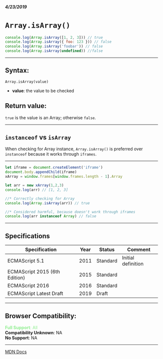 ##### 4/23/2019
# `Array.isArray()`

```js
console.log(Array.isArray([1, 2, 3])) // true
console.log(Array.isArray({ foo: 123 })) // false
console.log(Array.isArray('foobar')) // false
console.log(Array.isArray(undefined)) //false
```

---

## Syntax:
`Array.isArray(value)`

* **value**: the value to be checked

## Return value:
`true` is the value is an Array; otherwise `false`.

---

## `instanceof` vs `isArray`
When checking for Array instance, `Array.isArray()` is preferred over `instanceof` because it works through `iframes`.

---

```js
let iframe = document.createElement('iframe')
document.body.appendChild(iframe)
xArray = window.frames[window.frames.length - 1].Array

let arr = new xArray(1,2,3) 
console.log(arr) // [1, 2, 3]

//* Correctly checking for Array
console.log(Array.isArray(arr)) // true

//* Considered harmful, because doesn't work through iframes
console.log(arr instanceof Array) // false
```

---

## Specifications
| Specification | Year | Status | Comment |
|---|---|---|---|
| ECMAScript 5.1 | 2011 | Standard | Initial definition |
| ECMAScript 2015 (6th Edition) | 2015 | Standard |  |
| ECMAScript 2016 | 2016 | Standard |  |
| ECMAScript Latest Draft | 2019 | Draft |  |

---

## Browser Compatibility:
<span style="color: lightgreen">**Full Support**: All</span>  
**Compatibility Unknown**: NA  
**No Support**: NA

---

[MDN Docs](https://developer.mozilla.org/en-US/docs/Web/JavaScript/Reference/Global_Objects/Array/isArray)